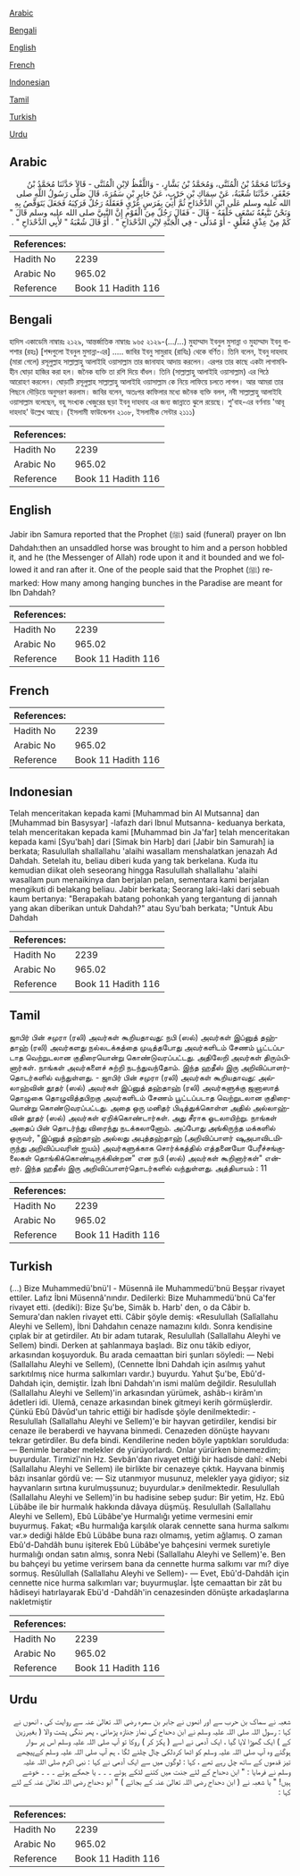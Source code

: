 [Arabic](#arabic)

[Bengali](#bengali)

[English](#english)

[French](#french)

[Indonesian](#indonesian)

[Tamil](#tamil)

[Turkish](#turkish)

[Urdu](#urdu)

## Arabic


<div dir="rtl" lang="ar" style={{fontSize:'larger',backgroundColor:'#f8f9fa',padding:20}}>
وَحَدَّثَنَا مُحَمَّدُ بْنُ الْمُثَنَّى، وَمُحَمَّدُ بْنُ بَشَّارٍ، - وَاللَّفْظُ لاِبْنِ الْمُثَنَّى - قَالاَ حَدَّثَنَا مُحَمَّدُ بْنُ جَعْفَرٍ، حَدَّثَنَا شُعْبَةُ، عَنْ سِمَاكِ بْنِ حَرْبٍ، عَنْ جَابِرِ بْنِ سَمُرَةَ، قَالَ صَلَّى رَسُولُ اللَّهِ صلى الله عليه وسلم عَلَى ابْنِ الدَّحْدَاحِ ثُمَّ أُتِيَ بِفَرَسٍ عُرْىٍ فَعَقَلَهُ رَجُلٌ فَرَكِبَهُ فَجَعَلَ يَتَوَقَّصُ بِهِ وَنَحْنُ نَتَّبِعُهُ نَسْعَى خَلْفَهُ - قَالَ - فَقَالَ رَجُلٌ مِنَ الْقَوْمِ إِنَّ النَّبِيَّ صلى الله عليه وسلم قَالَ ‏"‏ كَمْ مِنْ عِذْقٍ مُعَلَّقٍ - أَوْ مُدَلًّى - فِي الْجَنَّةِ لاِبْنِ الدَّحْدَاحِ ‏"‏ ‏.‏ أَوْ قَالَ شُعْبَةُ ‏"‏ لأَبِي الدَّحْدَاحِ ‏"‏ ‏.‏
</div>
<div style={{backgroundColor:'#f8f9fa',padding:20, marginBottom: 10}}><table> <thead> <tr> <th>References:</th> <th></th> </tr> </thead> <tbody><tr><td>Hadith No</td><td>2239</td></tr><tr><td>Arabic No</td><td>965.02</td></tr><tr><td>Reference</td><td>Book 11 Hadith 116</td></tr></tbody></table></div>

## Bengali


<div dir="ltr" lang="bn" style={{fontSize:'larger',backgroundColor:'#f8f9fa',padding:20}}>
হাদিস একাডেমি নাম্বারঃ ২১২৯, আন্তর্জাতিক নাম্বারঃ ৯৬৫ ২১২৯-(.../...) মুহাম্মাদ ইবনুল মুসান্না ও মুহাম্মাদ ইবনু বাশশার (রহঃ) [শব্দগুলো ইবনুল মুসান্না-এর] ..... জাবির ইবনু সামুরাহ (রাযিঃ) থেকে বর্ণিত। তিনি বলেন, ইবনু দাহদাহ (মারা গেলে) রসূলুল্লাহ সাল্লাল্লাহু আলাইহি ওয়াসাল্লাম তার জানাযাহ আদায় করলেন। এরপর তার কাছে একটা লাগামবিহীন ঘোড়া হাজির করা হল। জনৈক ব্যক্তি তা রশি দিয়ে বাঁধল। তিনি (সাল্লাল্লাহু আলাইহি ওয়াসাল্লাম) এর পিঠে আরোহণ করলেন। ঘোড়াটি রসূলুল্লাহ সাল্লাল্লাহু আলাইহি ওয়াসাল্লাম কে নিয়ে লাফিয়ে চলতে লাগল। আর আমরা তার পিছনে দৌড়িয়ে অনুসরণ করলাম। জাবির বলেন, অতঃপর কাফিলার মধ্যে জনৈক ব্যক্তি বলল, নবী সাল্লাল্লাহু আলাইহি ওয়াসাল্লাম বলেছেন, বহু সংখ্যক খেজুরের ছড়া ইবনু দাহদাহ এর জন্য জান্নাতে ঝুলে রয়েছে। শু'বাহ-এর বর্ণনায় 'আবূ দাহদাহ' উল্লেখ আছে। (ইসলামী ফাউন্ডেশন ২১০৮, ইসলামীক সেন্টার ২১১১)
</div>
<div style={{backgroundColor:'#f8f9fa',padding:20, marginBottom: 10}}><table> <thead> <tr> <th>References:</th> <th></th> </tr> </thead> <tbody><tr><td>Hadith No</td><td>2239</td></tr><tr><td>Arabic No</td><td>965.02</td></tr><tr><td>Reference</td><td>Book 11 Hadith 116</td></tr></tbody></table></div>

## English


<div dir="ltr" lang="en" style={{fontSize:'larger',backgroundColor:'#f8f9fa',padding:20}}>
Jabir ibn Samura reported that the Prophet (ﷺ) said (funeral) prayer on Ibn Dahdah:then an unsaddled horse was brought to him and a person hobbled it, and he (the Messenger of Allah) rode upon it and it bounded and we followed it and ran after it. One of the people said that the Prophet (ﷺ) remarked: How many among hanging bunches in the Paradise are meant for Ibn Dahdah?
</div>
<div style={{backgroundColor:'#f8f9fa',padding:20, marginBottom: 10}}><table> <thead> <tr> <th>References:</th> <th></th> </tr> </thead> <tbody><tr><td>Hadith No</td><td>2239</td></tr><tr><td>Arabic No</td><td>965.02</td></tr><tr><td>Reference</td><td>Book 11 Hadith 116</td></tr></tbody></table></div>

## French


<div dir="ltr" lang="fr" style={{fontSize:'larger',backgroundColor:'#f8f9fa',padding:20}}>

</div>
<div style={{backgroundColor:'#f8f9fa',padding:20, marginBottom: 10}}><table> <thead> <tr> <th>References:</th> <th></th> </tr> </thead> <tbody><tr><td>Hadith No</td><td>2239</td></tr><tr><td>Arabic No</td><td>965.02</td></tr><tr><td>Reference</td><td>Book 11 Hadith 116</td></tr></tbody></table></div>

## Indonesian


<div dir="ltr" lang="id" style={{fontSize:'larger',backgroundColor:'#f8f9fa',padding:20}}>
Telah menceritakan kepada kami [Muhammad bin Al Mutsanna] dan [Muhammad bin Basysyar] -lafazh dari Ibnul Mutsanna- keduanya berkata, telah menceritakan kepada kami [Muhammad bin Ja'far] telah menceritakan kepada kami [Syu'bah] dari [Simak bin Harb] dari [Jabir bin Samurah] ia berkata; Rasulullah shallallahu 'alaihi wasallam menshalatkan jenazah Ad Dahdah. Setelah itu, beliau diberi kuda yang tak berkelana. Kuda itu kemudian diikat oleh seseorang hingga Rasulullah shallallahu 'alaihi wasallam pun menaikinya dan berjalan pelan, sementara kami berjalan mengikuti di belakang beliau. Jabir berkata; Seorang laki-laki dari sebuah kaum bertanya: "Berapakah batang pohonkah yang tergantung di jannah yang akan diberikan untuk Dahdah?" atau Syu'bah berkata; "Untuk Abu Dahdah
</div>
<div style={{backgroundColor:'#f8f9fa',padding:20, marginBottom: 10}}><table> <thead> <tr> <th>References:</th> <th></th> </tr> </thead> <tbody><tr><td>Hadith No</td><td>2239</td></tr><tr><td>Arabic No</td><td>965.02</td></tr><tr><td>Reference</td><td>Book 11 Hadith 116</td></tr></tbody></table></div>

## Tamil


<div dir="ltr" lang="ta" style={{fontSize:'larger',backgroundColor:'#f8f9fa',padding:20}}>
ஜாபிர் பின் சமுரா (ரலி) அவர்கள் கூறியதாவது: நபி (ஸல்) அவர்கள் இப்னுத் தஹ்தாஹ் (ரலி) அவர்களது நல்லடக்கத்தை முடித்தபோது அவர்களிடம் சேணம் பூட்டப்படாத வெற்றுடலான குதிரையொன்று கொண்டுவரப்பட்டது. அதிலேறி அவர்கள் திரும்பினார்கள். நாங்கள் அவர்களைச் சுற்றி நடந்துவந்தோம். இந்த ஹதீஸ் இரு அறிவிப்பாளர்தொடர்களில் வந்துள்ளது. - ஜாபிர் பின் சமுரா (ரலி) அவர்கள் கூறியதாவது: அல்லாஹ்வின் தூதர் (ஸல்) அவர்கள் இப்னுத் தஹ்தாஹ் (ரலி) அவர்களுக்கு ஜனாஸாத் தொழுகை தொழுவித்தபிறகு அவர்களிடம் சேணம் பூட்டப்படாத வெற்றுடலான குதிரையொன்று கொண்டுவரப்பட்டது. அதை ஒரு மனிதர் பிடித்துக்கொள்ள அதில் அல்லாஹ்வின் தூதர் (ஸல்) அவர்கள் ஏறிக்கொண்டார்கள். அது சீராக ஓடலாயிற்று. நாங்கள் அதைப் பின் தொடர்ந்து விரைந்து நடக்கலானோம். அப்போது அங்கிருந்த மக்களில் ஒருவர், "இப்னுத் தஹ்தாஹ் அல்லது அபுத்தஹ்தாஹ் (அறிவிப்பாளர் ஷுஅபாவிடமிருந்து அறிவிப்பவரின் ஐயம்) அவர்களுக்காக சொர்க்கத்தில் எத்தனையோ பேரீச்சங்குலைகள் தொங்கிக்கொண்டிருக்கின்றன" என நபி (ஸல்) அவர்கள் கூறினார்கள்" என்றார். இந்த ஹதீஸ் இரு அறிவிப்பாளர்தொடர்களில் வந்துள்ளது. அத்தியாயம் : 11
</div>
<div style={{backgroundColor:'#f8f9fa',padding:20, marginBottom: 10}}><table> <thead> <tr> <th>References:</th> <th></th> </tr> </thead> <tbody><tr><td>Hadith No</td><td>2239</td></tr><tr><td>Arabic No</td><td>965.02</td></tr><tr><td>Reference</td><td>Book 11 Hadith 116</td></tr></tbody></table></div>

## Turkish


<div dir="ltr" lang="tr" style={{fontSize:'larger',backgroundColor:'#f8f9fa',padding:20}}>
(…) Bize Muhammedü'bnü'l - Müsennâ ile Muhammedü'bnü Beşşar rivayet ettiler. Lafız İbni Müsennâ'nındır. Dedilerki: Bize Muhammedü'bnü Ca'fer rivayet etti. (dediki): Bize Şu'be, Simâk b. Harb' den, o da Câbir b. Semura'dan naklen rivayet etti. Câbir şöyle demiş: «Resulullah (Salîallahu Aleyhi ve Sellem), İbni Dahdahın cenaze namazını kıldı. Sonra kendisine çıplak bir at getirdiler. Atı bir adam tutarak, Resulullah (Sallallahu Aleyhi ve Sellem) bindi. Derken at şahlanmaya başladı. Biz onu tâkib ediyor, arkasından koşuyorduk. Bu arada cemaattan biri şunları söyledi: — Nebi (Sallallahu Aleyhi ve Sellem), (Cennette İbni Dahdah için asılmış yahut sarkıtılmış nice hurma salkımları vardır.) buyurdu. Yahut Şu'be, Ebû'd-Dahdah için, demiştir. İzah İbni Dahdah'ın ismi malûm değildir. Resulullah (Sallallahu Aleyhi ve Sellem)'in arkasından yürümek, ashâb-ı kirâm'ın âdetleri idi. Ulemâ, cenaze arkasından binek gitmeyi kerih görmüşlerdir. Çünkü Ebû Dâvûd'un tahric ettiği bir hadîsde şöyle denilmektedir: -Resulullah (Sallallahu Aleyhi ve Sellem)'e bir hayvan getirdiler, kendisi bir cenaze ile beraberdi ve hayvana binmedi. Cenazeden dönüşte hayvanı tekrar getirdiler. Bu defa bindi. Kendilerine neden böyle yaptıkları sorulduda: — Benimle beraber melekler de yürüyorlardı. Onlar yürürken binemezdim; buyurdular. Tirmizî'nin Hz. Sevbân'dan rivayet ettiği bir hadisde dahî: «Nebi (Sallallahu Aleyhi ve Sellem) ile birlikte bir cenazeye çıktık. Hayvana binmiş bâzı insanlar gördü ve: — Siz utanmıyor musunuz, melekler yaya gidiyor; siz hayvanların sırtına kurulmuşsunuz; buyurdular.» denilmektedir. Resulullah (Sallallahu Aleyhi ve Sellem)'in bu hadisine sebep şudur: Bir yetim, Hz. Ebû Lübâbe ile bir hurmalık hakkında dâvaya düşmüş. Resulullah (Sallallahu Aleyhi ve Sellem), Ebû Lübâbe'ye Hurmalığı yetime vermesini emir buyurmuş. Fakat; «Bu hurmalığa karşılık olarak cennette sana hurma salkımı var.» dediği hâlde Ebû Lübâbe buna razı olmamış, yetim ağlamış. O zaman Ebû'd-Dahdâh bunu işiterek Ebû Lübâbe'ye bahçesini vermek suretiyle hurmalığı ondan satın almış, sonra Nebi (Sallallahu Aleyhi ve Sellem)'e. Ben bu bahçeyi bu yetime verirsem bana da cennette hurma salkımı var mı? diye sormuş. Resûlullah (Sallallahu Aleyhi ve Sellem)- — Evet, Ebû'd-Dahdâh için cennette nice hurma salkımları var; buyurmuşlar. İşte cemaattan bir zât bu hâdiseyi hatırlayarak Ebü'd -Dahdâh'in cenazesinden dönüşte arkadaşlarına nakletmiştir
</div>
<div style={{backgroundColor:'#f8f9fa',padding:20, marginBottom: 10}}><table> <thead> <tr> <th>References:</th> <th></th> </tr> </thead> <tbody><tr><td>Hadith No</td><td>2239</td></tr><tr><td>Arabic No</td><td>965.02</td></tr><tr><td>Reference</td><td>Book 11 Hadith 116</td></tr></tbody></table></div>

## Urdu


<div dir="rtl" lang="ur" style={{fontSize:'larger',backgroundColor:'#f8f9fa',padding:20}}>
شعبہ نے سماک بن حرب سے اور انھوں نے جابر بن سمرہ رضی اللہ تعالیٰ عنہ سے روایت کی ، انھوں نے کہا : رسول اللہ صلی اللہ علیہ وسلم نے ابن دحداح کی نماز جنازہ پڑھائی ، پھر ننگی پشت والا ( بغیرزین کے ) ایک گھوڑا لایا گیا ، ایک آدمی نے اسے ( پکڑ کر ) روکا تو آپ صلی اللہ علیہ وسلم اس پر سوار ہوگئے وہ آپ صلی اللہ علیہ وسلم کو اٹھا کردلکی چال چلنے لگا ، ہم آپ صلی اللہ علیہ وسلم کےپیچھے تیز قدموں کے ساتھ چل رہے تھے ، کہا : لوگوں میں سے ایک آدمی نے کہا : نبی اکرم صلی اللہ علیہ وسلم نے فرمایا : " ابن دحداح کے لئے جنت میں کتنے لٹکے ہوئے ۔ ۔ ۔ یا جھکے ہوئے ۔ ۔ ۔ خوشے ہیں! " یا شعبہ نے ( ابن دحداح رضی اللہ تعالیٰ عنہ کے بجائے ) " ابو دحداح رضی اللہ تعالیٰ عنہ کے لئے کہا :
</div>
<div style={{backgroundColor:'#f8f9fa',padding:20, marginBottom: 10}}><table> <thead> <tr> <th>References:</th> <th></th> </tr> </thead> <tbody><tr><td>Hadith No</td><td>2239</td></tr><tr><td>Arabic No</td><td>965.02</td></tr><tr><td>Reference</td><td>Book 11 Hadith 116</td></tr></tbody></table></div>